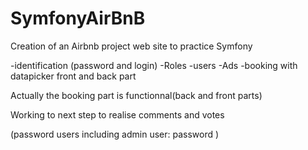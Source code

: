 # SymfonyAirBnB

 Creation of an Airbnb project web site to practice Symfony
 
 -identification (password and login)
 -Roles
 -users
 -Ads
 -booking with datapicker front and back part
 
 Actually the booking part is functionnal(back and front parts)
 
 Working to next step to realise comments and votes
 
 (password users including admin user: password )

